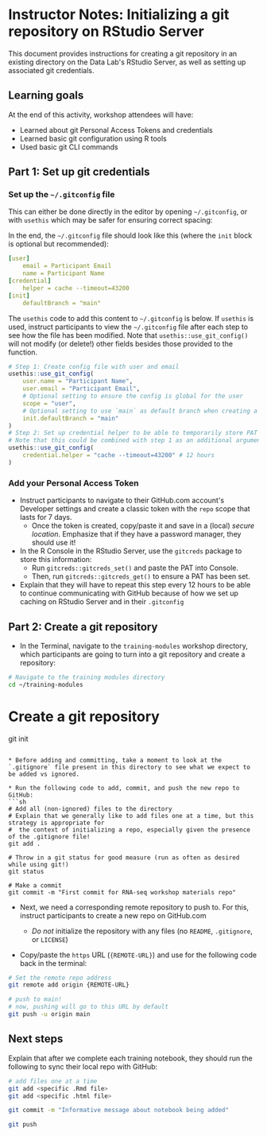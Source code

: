 # Instructor Notes: Initializing a git repository on RStudio Server

This document provides instructions for creating a git repository in an existing directory on the Data Lab's RStudio Server, as well as setting up associated git credentials.

## Learning goals

At the end of this activity, workshop attendees will have:

* Learned about git Personal Access Tokens and credentials
* Learned basic git configuration using R tools
* Used basic git CLI commands

## Part 1: Set up git credentials

### Set up the `~/.gitconfig` file

This can either be done directly in the editor by opening `~/.gitconfig`, or with `usethis` which may be safer for ensuring correct spacing:

In the end, the `~/.gitconfig` file should look like this (where the `init` block is optional but recommended):

```yml
[user]
    email = Participant Email
    name = Participant Name
[credential]
    helper = cache --timeout=43200
[init]
    defaultBranch = "main"
```

The `usethis` code to add this content to `~/.gitconfig` is below.
If `usethis` is used, instruct participants to view the `~/.gitconfig` file after each step to see how the file has been modified.
Note that `usethis::use_git_config()` will not modify (or delete!) other fields besides those provided to the function.

```r
# Step 1: Create config file with user and email
usethis::use_git_config(
    user.name = "Participant Name",
    user.email = "Participant Email",
    # Optional setting to ensure the config is global for the user
    scope = "user",
    # Optional setting to use `main` as default branch when creating a new repo
    init.defaultBranch = "main"
)
# Step 2: Set up credential helper to be able to temporarily store PAT on the server
# Note that this could be combined with step 1 as an additional argument
usethis::use_git_config(
    credential.helper = "cache --timeout=43200" # 12 hours
)
```

### Add your Personal Access Token

* Instruct participants to navigate to their GitHub.com account's Developer settings and create a classic token with the `repo` scope that lasts for 7 days.
  * Once the token is created, copy/paste it and save in a (local) _secure location_.
  Emphasize that if they have a password manager, they should use it!
* In the R Console in the RStudio Server, use the `gitcreds` package to store this information:
  * Run `gitcreds::gitcreds_set()` and paste the PAT into Console.
  * Then, run `gitcreds::gitcreds_get()` to ensure a PAT has been set.
* Explain that they will have to repeat this step every 12 hours to be able to continue communicating with GitHub because of how we set up caching on RStudio Server and in their `.gitconfig`

## Part 2: Create a git repository

* In the Terminal, navigate to the `training-modules` workshop directory, which participants are going to turn into a git repository and create a repository:

```sh
# Navigate to the training modules directory
cd ~/training-modules
```

# Create a git repository
git init
```

* Before adding and committing, take a moment to look at the `.gitignore` file present in this directory to see what we expect to be added vs ignored.

* Run the following code to add, commit, and push the new repo to GitHub:
```sh
# Add all (non-ignored) files to the directory
# Explain that we generally like to add files one at a time, but this strategy is appropriate for
#  the context of initializing a repo, especially given the presence of the .gitignore file!
git add .

# Throw in a git status for good measure (run as often as desired while using git!)
git status

# Make a commit
git commit -m "First commit for RNA-seq workshop materials repo"
```

* Next, we need a corresponding remote repository to push to.
For this, instruct participants to create a new repo on GitHub.com
    * _Do not_ initialize the repository with any files (no `README`, `.gitignore`, or `LICENSE`)

* Copy/paste the `https` URL (`{REMOTE-URL}`) and use for the following code back in the terminal:
```sh
# Set the remote repo address
git remote add origin {REMOTE-URL}

# push to main!
# now, pushing will go to this URL by default
git push -u origin main
```

## Next steps

Explain that after we complete each training notebook, they should run the following to sync their local repo with GitHub:

```sh
# add files one at a time
git add <specific .Rmd file>
git add <specific .html file>

git commit -m "Informative message about notebook being added"

git push
```
